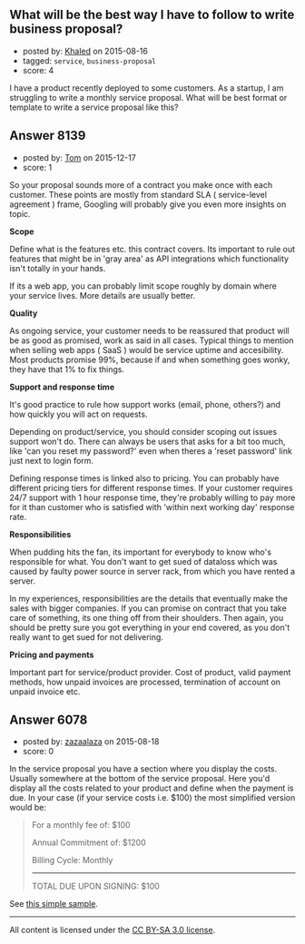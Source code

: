 ## What will be the best way I have to follow to write business proposal?

- posted by: [Khaled](https://stackexchange.com/users/6797491/khaled) on 2015-08-16
- tagged: `service`, `business-proposal`
- score: 4

<p>I have a product recently deployed to some customers. As a startup, I am struggling to write a monthly service proposal. What will be best format or template to write a service proposal like this? </p>



## Answer 8139

- posted by: [Tom](https://stackexchange.com/users/1841165/tom) on 2015-12-17
- score: 1

<p>So your proposal sounds more of a contract you make once with each customer. These points are mostly from standard SLA ( service-level agreement ) frame, Googling will probably give you even more insights on topic.</p>

<p><strong>Scope</strong></p>

<p>Define what is the features etc. this contract covers.
Its important to rule out features that might be in 'gray area' as API integrations which functionality isn't totally in your hands. </p>

<p>If its a web app, you can probably limit scope roughly by domain where your service lives. More details are usually better.</p>

<p><strong>Quality</strong> </p>

<p>As ongoing service, your customer needs to be reassured that product will be as good as promised, work as said in all cases. Typical things to mention when selling web apps ( SaaS ) would be service uptime and accesibility. Most products promise 99%, because if and when something goes wonky, they have that 1% to fix things.</p>

<p><strong>Support and response time</strong></p>

<p>It's good practice to rule how support works (email, phone, others?) and how quickly you will act on requests. </p>

<p>Depending on product/service, you should consider scoping out issues support won't do. There can always be users that asks for a bit too much, like 'can you reset my password?' even when theres a 'reset password' link just next to login form.</p>

<p>Defining response times is linked also to pricing. You can probably have different pricing tiers for different response times. If your customer requires 24/7 support with 1 hour response time, they're probably willing to pay more for it than customer who is satisfied with 'within next working day' response rate.</p>

<p><strong>Responsibilities</strong></p>

<p>When pudding hits the fan, its important for everybody to know who's responsible for what. You don't want to get sued of dataloss which was caused by faulty power source in server rack, from which you have rented a server. </p>

<p>In my experiences, responsibilities are the details that eventually make the sales with bigger companies. If you can promise on contract that you take care of something, its one thing off from their shoulders. Then again, you should be pretty sure you got everything in your end covered, as you don't really want to get sued for not delivering.</p>

<p><strong>Pricing and payments</strong></p>

<p>Important part for service/product provider. Cost of product, valid payment methods, how unpaid invoices are processed, termination of account on unpaid invoice etc. </p>



## Answer 6078

- posted by: [zazaalaza](https://stackexchange.com/users/4672194/zazaalaza) on 2015-08-18
- score: 0

<p>In the service proposal you have a section where you display the costs. Usually somewhere at the bottom of the service proposal. Here you'd display all the costs  related to your product and define when the payment is due. In your case (if your service costs i.e. $100) the most simplified version would be:</p>

<blockquote>
  <p>For a monthly fee of: $100</p>
  
  <p>Annual Commitment of: $1200</p>
  
  <p>Billing Cycle: Monthly</p>
  
  <hr>
  
  <p>TOTAL DUE UPON SIGNING: $100</p>
</blockquote>

<p>See <a href="https://www.dropbox.com/s/oi4heh231rqdvb5/MSPSLATemplate%28formatted%29%20%281%29.docx?dl=0" rel="nofollow">this simple sample</a>.</p>




---

All content is licensed under the [CC BY-SA 3.0 license](https://creativecommons.org/licenses/by-sa/3.0/).
